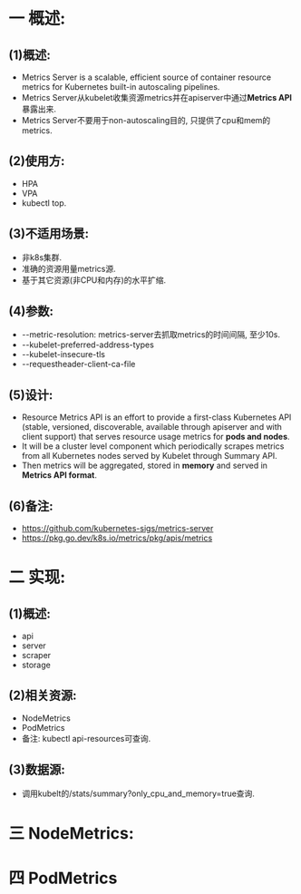 # 一 概述:
## (1)概述:
- Metrics Server is a scalable, efficient source of container resource metrics for Kubernetes built-in autoscaling pipelines.
- Metrics Server从kubelet收集资源metrics并在apiserver中通过**Metrics API**暴露出来.
- Metrics Server不要用于non-autoscaling目的, 只提供了cpu和mem的metrics.

## (2)使用方:
- HPA
- VPA
- kubectl top.

## (3)不适用场景:
- 非k8s集群.
- 准确的资源用量metrics源.
- 基于其它资源(非CPU和内存)的水平扩缩.

## (4)参数:
- --metric-resolution: metrics-server去抓取metrics的时间间隔, 至少10s.
- --kubelet-preferred-address-types
- --kubelet-insecure-tls
- --requestheader-client-ca-file

## (5)设计:
- Resource Metrics API is an effort to provide a first-class Kubernetes API (stable, versioned, discoverable, available through apiserver and with client support) that serves resource usage metrics for **pods and nodes**.
- It will be a cluster level component which periodically scrapes metrics from all Kubernetes nodes served by Kubelet through Summary API.
- Then metrics will be aggregated, stored in **memory** and served in **Metrics API format**.

## (6)备注:
- https://github.com/kubernetes-sigs/metrics-server
- https://pkg.go.dev/k8s.io/metrics/pkg/apis/metrics

# 二 实现:
## (1)概述:
- api
- server
- scraper
- storage

## (2)相关资源:
- NodeMetrics
- PodMetrics
- 备注: kubectl api-resources可查询.

## (3)数据源:
- 调用kubelt的/stats/summary?only_cpu_and_memory=true查询.

# 三 NodeMetrics:

# 四 PodMetrics
